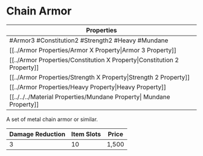 # Chain Armor

| Properties                                                               |
| ------------------------------------------------------------------------ |
| #Armor3 #Constitution2 #Strength2 #Heavy #Mundane                        |
| [[../Armor Properties/Armor X Property\|Armor 3 Property]]               |
| [[../Armor Properties/Constitution X Property\|Constitution 2 Property]] |
| [[../Armor Properties/Strength X Property\|Strength 2 Property]]         |
| [[../Armor Properties/Heavy Property\|Heavy Property]]                   |
| [[../../../Material Properties/Mundane Property\| Mundane Property]]     |
A set of metal chain armor or similar.

| Damage Reduction | Item Slots | Price |
| ---------------- | ---------- | ----- |
| 3                | 10         | 1,500 |
